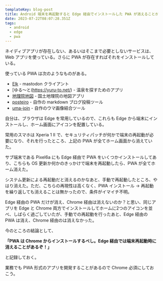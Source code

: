 ```yaml
---
templateKey: blog-post
title: Android 端末を再起動すると Edge 経由でインストールした PWA が消えることがある
date: 2023-07-22T08:07:28.351Z
tags:
  - android
  - edge
  - pwa
---
```


ネイディブアプリが存在しない、あるいはそこまで必要としないサービスは、Web アプリを使っている。さらに PWA が存在すればそれをインストールしている。

使っている PWA は次のようなものがある。

- [Elk](https://elk.zone/home) - mastodon クライアント
- [ゆる～と(https://yuru-to.net/) - 温泉を探すためのアプリ
- [地理院地図](https://maps.gsi.go.jp/index_m.html) - 国土地理院の地図アプリ
- [posteiro](https://github.com/amay077/posteiro/) - 自作の markdown ブログ投稿ツール
- [uma-join](https://github.com/amay077/uma-join) - 自作のウマ画像結合ツール

自分は、ブラウザは Edge を常用しているので、これらも Edge から端末にインストールし、ホーム画面にアイコンを配置している。

常用のスマホは Xperia 1 II  で、セキュリティパッチが何かで端末の再起動が必要になり、それを行ったところ、上記の PWA が全てホーム画面から消えていた。

サブ端末である Pixel6a にも Edge 経由で PWA をいくつかインストールしてあり、こちらも OS 更新か何かのきっかけで端末を再起動したら、PWA が全てホーム消えた。

システム更新による再起動だと消えるのかなあと、手動で再起動したところ、やはり消えた。ただ、こちらの再現性は高くなく、PWA インストール → 再起動 を繰り返しても消えることは無かったので、条件がイマイチ不明。

Edge 経由の PWA だけが消え、Chrome 経由は消えないのか？と思い、同じアプリを Edge と Chrome 両方でインストールしてホームに2つのアイコンを並べ、しばらく過ごしていたが、手動での再起動を行ったあと、Edge 経由の PWA は消え、Chrome 経由のは消えなかった。

今のところの結論として、

**「PWA は Chrome からインストールするべし。Edge 経由では端末再起動時に消えることがあるぞ！」**

と記録しておく。

業務でも PWA 形式のアプリを開発することがあるので Chrome 必須にしておこう。